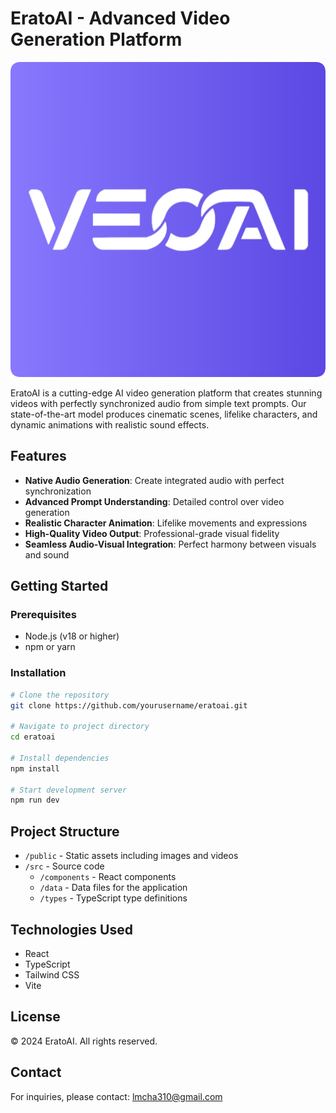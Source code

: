 # EratoAI - Advanced Video Generation Platform

![EratoAI Logo](/public/VEOAI.svg)

EratoAI is a cutting-edge AI video generation platform that creates stunning videos with perfectly synchronized audio from simple text prompts. Our state-of-the-art model produces cinematic scenes, lifelike characters, and dynamic animations with realistic sound effects.

## Features

- **Native Audio Generation**: Create integrated audio with perfect synchronization
- **Advanced Prompt Understanding**: Detailed control over video generation
- **Realistic Character Animation**: Lifelike movements and expressions
- **High-Quality Video Output**: Professional-grade visual fidelity
- **Seamless Audio-Visual Integration**: Perfect harmony between visuals and sound

## Getting Started

### Prerequisites

- Node.js (v18 or higher)
- npm or yarn

### Installation

```bash
# Clone the repository
git clone https://github.com/yourusername/eratoai.git

# Navigate to project directory
cd eratoai

# Install dependencies
npm install

# Start development server
npm run dev
```

## Project Structure

- `/public` - Static assets including images and videos
- `/src` - Source code
  - `/components` - React components
  - `/data` - Data files for the application
  - `/types` - TypeScript type definitions

## Technologies Used

- React
- TypeScript
- Tailwind CSS
- Vite

## License

© 2024 EratoAI. All rights reserved.

## Contact

For inquiries, please contact: lmcha310@gmail.com
